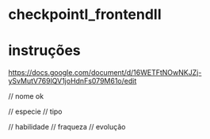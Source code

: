 # checkpointI_frontendII

# instruções

https://docs.google.com/document/d/16WETFtNOwNKJZj-ySvMutV769lQV1joHdnFs079M61o/edit

// nome ok

// especie 
// tipo
 
// habilidade
// fraqueza
// evolução
